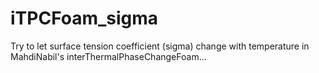 # iTPCFoam_sigma
Try to let surface tension coefficient (sigma) change with temperature in MahdiNabil's interThermalPhaseChangeFoam...
